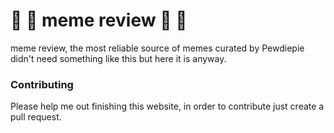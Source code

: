 # :clap: :clap: meme review :clap: :clap: 

meme review, the most reliable source of memes curated by Pewdiepie didn't need something like this but here it is anyway.

### Contributing

Please help me out finishing this website, in order to contribute just create a pull request.
